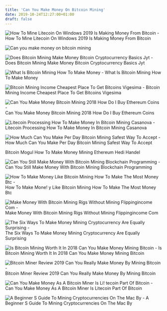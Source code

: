 ```yaml
---
title: 'Can You Make Money On Bitcoin Mining'
date: 2019-10-24T12:27:00+01:00
draft: false
---
```


![How To Mine Litecoin On Windows 2019 Is Making Money From Bitcoin - ](https://u.today/sites/default/files/styles/1200x/public/2019-04/Is_Litecoin_a_Good_Investment_in_(2).jpg?itok\u003d-7-wZkxT "How To Mine Litecoin On Windows 2019 Is Making Money From Bitcoin | Can you make money on bitcoin mining") How To Mine Litecoin On Windows 2019 Is Making Money From Bitcoin

![Can you make money on bitcoin mining](https://99bitcoins.com/wp-content/uploads/2019/05/Screen-Shot-2019-05-21-at-12.57.57.png "Can you make money on bitcoin mining") 

![Does Bitcoin Mining Make Money Bitcoin Cryptocurrency Basics Jyt - ](https://i.pinimg.com/736x/4e/c8/78/4ec878fac1869e0aea9a1dc76b91af0d.jpg "Does Bitcoin Mining Make Money Bitcoin Cryptocurrency Basics Jyt | Can you make money on bitcoin m!   ining") Does Bitcoin Mining Make Money Bitcoin Cryptocurrency Basics Jyt

![What Is Bitcoin Mining How To Make Money - ](https://craig-mullins.com/wp-content/uploads/what-is-bitcoin-mining-300x200.jpeg "What Is Bitcoin Mining How To Make Money | Can you make money on bitcoin mining") What Is Bitcoin Mining How To Make Money

![Bitcoin Mining Income Cheapest Place To Get Bitcoins Vigesima - ](https://pbs.twimg.com/media/DzDnA3IXgAAPFzz.png "Bitcoin Mining Income Cheapest Place To Get Bitcoins Vigesima | Can you make money on bitcoin mining") Bitcoin Mining Income Cheapest Place To Get Bitcoins Vigesima

![Can You Make Money Bitcoin Mining 2018 How Do I Buy Ethereum Coins - ](https://ecoin4dummies.com/wp-content/uploads/2018/02/Ethereum-Feature.jpg "Can You Mak!   e Money Bitcoin Mining 2018 How Do I Buy Ethereum Coins | Can !   you make money on bitcoin mining") Can You Make Money Bitcoin Mining 2018 How Do I Buy Ethereum Coins

![Litecoin Processing How To Make Money In Bitcoin Mining Casanova - ](http://2.bp.blogspot.com/-ohQxF2pnof8/VaOPGguFL7I/AAAAAAAAGw4/KRjjIpPs4pw/s1600/litecoin-vs-bitcoin-mining_52b187358e178_w1500.gif "Litecoin Processing How To Make Money In Bitcoin Mining Casanova | Can you make money on bitcoin mining") Litecoin Processing How To Make Money In Bitcoin Mining Casanova

![How Much Can You Make Per Day Bitcoin Mining Safest Way To Accept - ](https://blockonomi-9fcd.kxcdn.com/wp-content/uploads/2018/01/bitcoin-faucets.jpg "How Much Can You Make Per Day Bitcoin Mining Safest Way To Accept | Can you make money on bitcoin mining") How Much Can You Make Per Day Bitcoin Mining Safest Way To Accept

 Bitcoin Mogul How To Make Money Mining Ethereum Hedi Handel

![Can You Still Make Money With Bitcoin Mining Blockchain Programming - ](http://www.cb-india.com/images/detailed/22/51cJip5RpqL.jpg "Can You Still Make Money With Bitcoin Mining Blockchain Programming | Can you make money on bitcoin mining") Can You Still Make Money With Bitcoin Mining Blockchain Programming

![How To Make Money Like Bitcoin Mining How To Make The Most Money Btc - ](https://i.pinimg.com/originals/9d/aa/a9/9daaa979079ba95d798b3d4f9b4b46d7.jpg "How To Make Money Like Bitcoin Mining How To Make The Most!    Money Btc | Can you make money on bitcoin mining") How To Make Mone! y Like Bitcoin Mining How To Make The Most Money Btc

![Make Money With Bitcoin Mining Rigs Without Mining Flippingincome Com - ](http://flippingincome.com/wp-content/uploads/2019/06/Make-Money-With-Bitcoin-Mining-Rigs-WITHOUT-Mining.jpg "Make Money With Bitcoin Mining Rigs Without Mining Flippingincome Com | Can you make money on bitcoin mining") Make Money With Bitcoin Mining Rigs Without Mining Flippingincome Com

![The Six Ways To Make Money Mining Cryptocurrency Are Equally Surprising - ](https://thumbor.forbes.com/thumbor/960x0/https%3A%2F%2Fblogs-images.forbes.com%2Fjasonbloomberg%2Ffiles%2F2019%2F01%2Fminingmodels.jpg "The Six Ways To Make Money Mining Cryptocurrency Are Equally Surprising | Can you make money on bitcoin mining") The Six Ways To Make Money Mining Cryptocurrency Are Equally Surprising

![Is Bitcoin Mining Worth It In 2018 Can You Make Money Mining Bitcoin - ](https://cryptocurrencynews.com/wp-content/uploads/sites/3/2018/03/Is-Bitcoin-Mining-Worth-it-in-2018.jpg "Is Bitcoin Mining Worth It In 2018 Can You Make Money Mining Bitcoin | Can you make money on bitcoin mining") Is Bitcoin Mining Worth It In 2018 Can You Make Money Mining Bitcoin

![Bitcoin Miner Review 2019 Can You Really Make Money By Mining Bitcoin - ](https://trustedbrokerz.com/wp-content/uploads/2019/03/bm1.jpg "Bitcoin Miner Review 2019 Can You Really Make Money By Mining Bitcoin | Can you make money on bitcoin mining") Bitcoin Miner Review 2019 Can You Really Make Money By Mining Bitcoin

![Can You Make Money As A Bitcoin Miner Is Li!   tecoin Part Of Bitcoin - ](https://i.pinimg.com/736x/24/18/d7/2418d7f2df67d5ad0925f3c4ac3074c8.jpg "Can You Make Money As A Bitcoin Miner!    Is Litecoin Part Of Bitcoin | Can you make money on bitcoin mining") Can You Make Money As A Bitcoin Miner Is Litecoin Part Of Bitcoin

![A Beginner S Guide To Mining Cryptocurrencies On The Mac By - ](https://hackernoon.com/hn-images/1*ySF57eEUPiqUWGwHM8darQ.jpeg "A Beginner S Guide To Mining Cryptocurrencies On The Mac By | Can you make money on bitcoin mining") A Beginner S Guide To Mining Cryptocurrencies On The Mac By